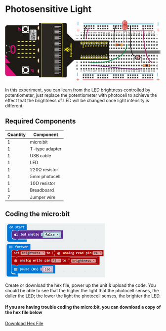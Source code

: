 # Photosensitive Light

![alt text](photosensitive-light.png "Photosensitive Light")

In this experiment, you can learn from the LED brightness controlled by potentiometer, just replace the potentiometer with photocell to achieve the effect that the brightness of LED will be changed once light intensity is different.

## Required Components
Quantity | Component
--- | ---
1 | micro:bit
1 | T-type adapter
1 | USB cable
1 | LED
1 | 220Ω resistor
1 | 5mm photocell
1 | 10Ω resistor
1 | Breadboard
7 | Jumper wire

## Coding the micro:bit
![alt text](photosensitive-light-code.png "Photosensitive Light - Code Block")

Create or download the hex file, power up the unit & upload the code. You should be able to see that the higher the light that the photocell senses, the duller the LED; the lower the light the photocell senses, the brighter the LED.

#### If you are having trouble coding the micro:bit, you can download a copy of the hex file below
[Download Hex File](https://github.com/Jaycar-Electronics/micro-bit-Starter-Kit/blob/master/Project%209%20-%20Photosensitive%20Light/Photosensitive-Light.zip?raw=true)
